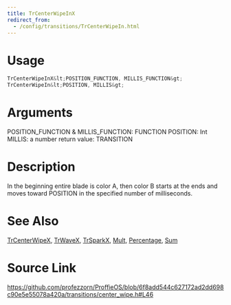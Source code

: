 ```yaml
---
title: TrCenterWipeInX
redirect_from:
  - /config/transitions/TrCenterWipeIn.html
---
```


# Usage
```cpp
TrCenterWipeInX&lt;POSITION_FUNCTION, MILLIS_FUNCTION&gt;
TrCenterWipeIn&lt;POSITION, MILLIS&gt;
```

# Arguments
POSITION_FUNCTION & MILLIS_FUNCTION: FUNCTION
POSITION: Int
MILLIS: a number
return value: TRANSITION

# Description
In the beginning entire blade is color A, then color B
starts at the ends and moves toward POSITION
in the specified number of milliseconds.

# See Also
[TrCenterWipeX](/config/transitions/TrCenterWipeX.html), [TrWaveX](/config/transitions/TrWaveX.html), [TrSparkX](/config/transitions/TrSparkX.html), [Mult](/config/functions/Mult.html), [Percentage](/config/functions/Percentage.html), [Sum](/config/functions/Sum.html)

# Source Link
https://github.com/profezzorn/ProffieOS/blob/6f8add544c627172ad2dd698c90e5e55078a420a/transitions/center_wipe.h#L46
